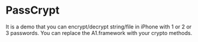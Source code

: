 # PassCrypt

It is a demo that you can encrypt/decrypt string/file in iPhone with 1 or 2 or 3 passwords.
You can replace the A1.framework with your crypto methods.
